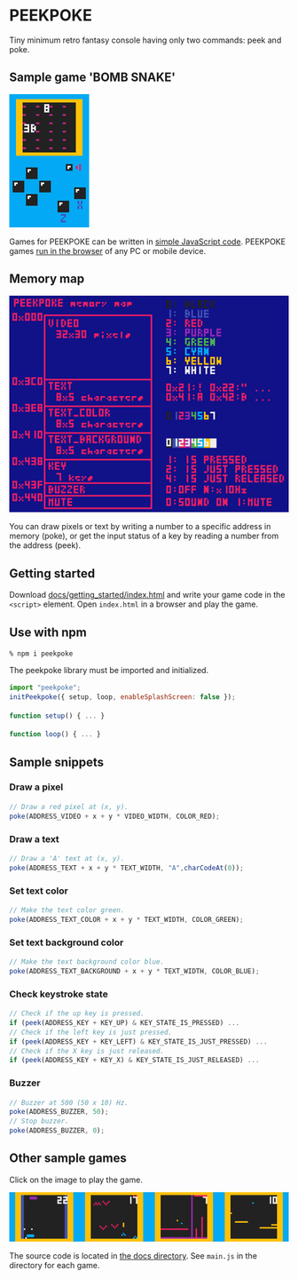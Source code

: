 # PEEKPOKE

Tiny minimum retro fantasy console having only two commands: peek and poke.

## Sample game 'BOMB SNAKE'

[![BOMB SNAKE](https://raw.githubusercontent.com/abagames/peekpoke/main/docs/screenshot.gif)](https://abagames.github.io/peekpoke/bombsnake/)

Games for PEEKPOKE can be written in [simple JavaScript code](https://github.com/abagames/peekpoke/blob/main/docs/bombsnake/main.js). PEEKPOKE games [run in the browser](https://abagames.github.io/peekpoke/bombsnake/) of any PC or mobile device.

## Memory map

![memory_map](https://raw.githubusercontent.com/abagames/peekpoke/main/docs/memorymap.png)

You can draw pixels or text by writing a number to a specific address in memory (poke), or get the input status of a key by reading a number from the address (peek).

## Getting started

Download [docs/getting_started/index.html](https://raw.githubusercontent.com/abagames/peekpoke/main/docs/getting_started/index.html) and write your game code in the `<script>` element. Open `index.html` in a browser and play the game.

## Use with npm

```
% npm i peekpoke
```

The peekpoke library must be imported and initialized.

```JavaScript
import "peekpoke";
initPeekpoke({ setup, loop, enableSplashScreen: false });

function setup() { ... }

function loop() { ... }
```

## Sample snippets

### Draw a pixel

```JavaScript
// Draw a red pixel at (x, y).
poke(ADDRESS_VIDEO + x + y * VIDEO_WIDTH, COLOR_RED);
```

### Draw a text

```JavaScript
// Draw a 'A' text at (x, y).
poke(ADDRESS_TEXT + x + y * TEXT_WIDTH, "A",charCodeAt(0));
```

### Set text color

```JavaScript
// Make the text color green.
poke(ADDRESS_TEXT_COLOR + x + y * TEXT_WIDTH, COLOR_GREEN);
```

### Set text background color

```JavaScript
// Make the text background color blue.
poke(ADDRESS_TEXT_BACKGROUND + x + y * TEXT_WIDTH, COLOR_BLUE);
```

### Check keystroke state

```JavaScript
// Check if the up key is pressed.
if (peek(ADDRESS_KEY + KEY_UP) & KEY_STATE_IS_PRESSED) ...
// Check if the left key is just pressed.
if (peek(ADDRESS_KEY + KEY_LEFT) & KEY_STATE_IS_JUST_PRESSED) ...
// Check if the X key is just released.
if (peek(ADDRESS_KEY + KEY_X) & KEY_STATE_IS_JUST_RELEASED) ...
```

### Buzzer

```JavaScript
// Buzzer at 500 (50 x 10) Hz.
poke(ADDRESS_BUZZER, 50);
// Stop buzzer.
poke(ADDRESS_BUZZER, 0);
```

## Other sample games

Click on the image to play the game.

<a href="https://abagames.github.io/peekpoke/dashracket/"><img src="https://raw.githubusercontent.com/abagames/peekpoke/main/docs/dashracket/screenshot.gif" width="25%" loading="lazy"></a><a href="https://abagames.github.io/peekpoke/beebees/"><img src="https://raw.githubusercontent.com/abagames/peekpoke/main/docs/beebees/screenshot.gif" width="25%" loading="lazy"></a><a href="https://abagames.github.io/peekpoke/laserlaser/"><img src="https://raw.githubusercontent.com/abagames/peekpoke/main/docs/laserlaser/screenshot.gif" width="25%" loading="lazy"><a href="https://abagames.github.io/peekpoke/banebox/"><img src="https://raw.githubusercontent.com/abagames/peekpoke/main/docs/banebox/screenshot.gif" width="25%" loading="lazy"></a>

The source code is located in [the docs directory](https://github.com/abagames/peekpoke/tree/main/docs). See `main.js` in the directory for each game.
